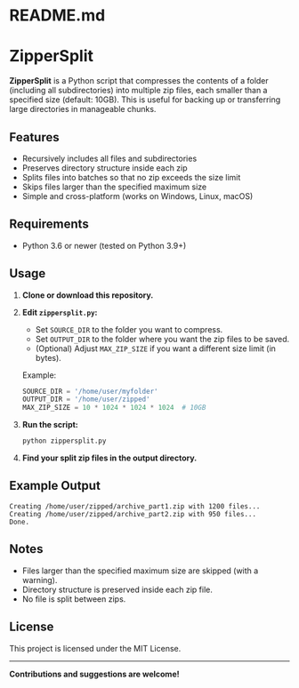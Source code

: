 # README.md

# ZipperSplit

**ZipperSplit** is a Python script that compresses the contents of a folder (including all subdirectories) into multiple zip files, each smaller than a specified size (default: 10GB). This is useful for backing up or transferring large directories in manageable chunks.

## Features

- Recursively includes all files and subdirectories
- Preserves directory structure inside each zip
- Splits files into batches so that no zip exceeds the size limit
- Skips files larger than the specified maximum size
- Simple and cross-platform (works on Windows, Linux, macOS)

## Requirements

- Python 3.6 or newer (tested on Python 3.9+)

## Usage

1. **Clone or download this repository.**

2. **Edit `zippersplit.py`:**
   - Set `SOURCE_DIR` to the folder you want to compress.
   - Set `OUTPUT_DIR` to the folder where you want the zip files to be saved.
   - (Optional) Adjust `MAX_ZIP_SIZE` if you want a different size limit (in bytes).

   Example:
   ```python
   SOURCE_DIR = '/home/user/myfolder'
   OUTPUT_DIR = '/home/user/zipped'
   MAX_ZIP_SIZE = 10 * 1024 * 1024 * 1024  # 10GB
   ```

3. **Run the script:**
   ```bash
   python zippersplit.py
   ```

4. **Find your split zip files in the output directory.**

## Example Output

```
Creating /home/user/zipped/archive_part1.zip with 1200 files...
Creating /home/user/zipped/archive_part2.zip with 950 files...
Done.
```

## Notes

- Files larger than the specified maximum size are skipped (with a warning).
- Directory structure is preserved inside each zip file.
- No file is split between zips.

## License

This project is licensed under the MIT License.

---

**Contributions and suggestions are welcome!**